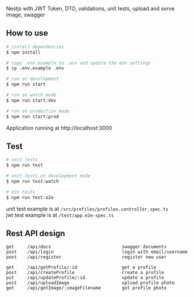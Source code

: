 Nestjs with JWT Token, DTO, validations, unit tests, upload and serve image, swagger

## How to use

```bash
# install dependencies
$ npm install

# copy .env.example to .env and update the env settings
$ cp .env.example .env

# run on development
$ npm run start

# run on watch mode
$ npm run start:dev

# run on production mode
$ npm run start:prod
```

Application running at http://localhost:3000



## Test

```bash
# unit tests
$ npm run test

# unit tests on development mode
$ npm run test:watch

# e2e tests
$ npm run test:e2e
```

unit test example is at `/src/profiles/profiles.controller.spec.ts`<br>
jwt test example is at `/test/app.e2e-spec.ts`


## Rest API design

```
get     /api/docs                           swagger documents
post    /api/login                          login with email/username
post    /api/register                       register new user

get     /api/getProfile/:id                 get a profile
post    /api/createProfile                  create a profile
put     /api/updateProfile/:id              update a profile
post    /api/uploadImage                    upload profile photo
get     /api/getImage/:imageFilename        get profile photo
```

<!---
## Running the app with Docker

Run docker container

```bash
$ docker-compose up -d
```
-->